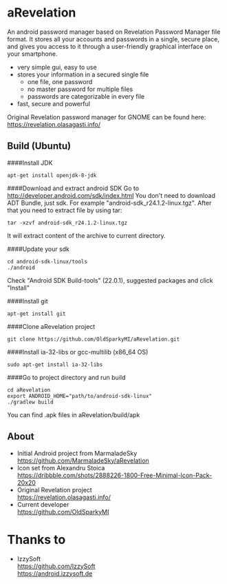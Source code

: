 aRevelation
===========
An android password manager based on Revelation Password Manager file format. It stores all your accounts and passwords in a single, secure place, and gives you access to it through a user-friendly graphical interface on your smartphone.

* very simple gui, easy to use
* stores your information in a secured single file
  * one file, one password
  * no master password for multiple files
  * passwords are categorizable in every file
* fast, secure and powerful

Original Revelation password manager for GNOME can be found here:  
https://revelation.olasagasti.info/

## Build (Ubuntu)

####Install JDK
```
apt-get install openjdk-8-jdk
```

####Download and extract android SDK
Go to http://developer.android.com/sdk/index.html
You don't need to download ADT Bundle, just sdk. For example "android-sdk_r24.1.2-linux.tgz".
After that you need to extract file by using tar:
```
tar -xzvf android-sdk_r24.1.2-linux.tgz
```
It will extract content of the archive to current directory.


####Update your sdk
```
cd android-sdk-linux/tools
./android
```
Check "Android SDK Build-tools" (22.0.1), suggested packages and click "Install"

####Install git
```
apt-get install git
```

####Clone aRevelation project
```
git clone https://github.com/OldSparkyMI/aRevelation.git
```

####Install ia-32-libs or gcc-multilib (x86_64 OS)
```
sudo apt-get install ia-32-libs
```

####Go to project directory and run build
```
cd aRevelation
export ANDROID_HOME="path/to/android-sdk-linux"
./gradlew build
```
You can find .apk files in aRevelation/build/apk

## About
* Initial Android project from MarmaladeSky  
https://github.com/MarmaladeSky/aRevelation
* Icon set from Alexandru Stoica  
https://dribbble.com/shots/2888226-1800-Free-Minimal-Icon-Pack-20x20
* Original Revelation project  
https://revelation.olasagasti.info/
* Current developer  
https://github.com/OldSparkyMI

# Thanks to
* IzzySoft   
https://github.com/IzzySoft  
https://android.izzysoft.de